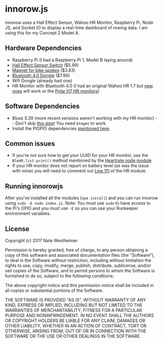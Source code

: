 # innorow.js
innorow uses a Hall Effect Sensor, Wahoo HR Monitor, Raspberry Pi, Node JS, and Socket IO to display a real-time dashboard of rowing data. I am using this for my Concept 2 Model A.

## Hardware Dependencies
- Raspberry Pi (I had a Raspberry Pi 1, Model B laying around)
- [Hall Effect Sensor Switch](https://www.amazon.com/SunFounder-Switch-Sensor-Arduino-Raspberry/dp/B013G5N03O/) ($5.99)
- [Magnet for bike spokes](https://www.amazon.com/CatEye-Cycle-Computer-Universal-Magnet/dp/B000OYFENU/) ($3.83)
- [Bluetooth 4.0 Dongle](https://www.amazon.com/gp/product/B00OH09OXS/) ($7.99)
- Wifi Dongle (already had one)
- HR Monitor with Bluetooth 4.0 (I had an original Wahoo HR 1.7 but [new ones](http://www.wahoofitness.com/devices/wahoo-tickr-heart-rate-strap) will work or the [Polar H7 HR monitors](https://www.polar.com/us-en/products/accessories/H7_heart_rate_sensor))

## Software Dependencies
- Bluez 5.39 (more recent versions weren't working with my HR monitor)
-- Don't skip [this step](https://urbanjack.wordpress.com/2014/06/05/how-to-set-bluez-into-ble-or-le-only-mode-ibeacon/)! You need `btmgmt` to work.
- Install the PIGPIO dependencies [mentioned here](https://github.com/fivdi/pigpio).

## Common issues
- If you're not sure how to get your UUID for your HR monitor, use the `BleHR.list.print()` method mentioned by the [Heartrate node module](https://github.com/mikaelbr/node-heartrate).
- If your HR monitor does not report on battery level (as was the issue with mine) you will need to comment out [Line 111](https://github.com/mikaelbr/node-heartrate/blob/master/lib/device.js#L111) of the HR module.

## Running innorowjs
After you've installed all the modules (`npm install`) and you can run innorow using `sudo -E node index.js`. Note: You must use `sudo` to have access to the Pi's GPIO and you must use `-E` so you can use your Runkeeper environment variables.

## License
Copyright (c) 2017 Nate Westheimer

Permission is hereby granted, free of charge, to any person obtaining a copy
of this software and associated documentation files (the "Software"), to deal
in the Software without restriction, including without limitation the rights
to use, copy, modify, merge, publish, distribute, sublicense, and/or sell
copies of the Software, and to permit persons to whom the Software is
furnished to do so, subject to the following conditions:

The above copyright notice and this permission notice shall be included in all
copies or substantial portions of the Software.

THE SOFTWARE IS PROVIDED "AS IS", WITHOUT WARRANTY OF ANY KIND, EXPRESS OR
IMPLIED, INCLUDING BUT NOT LIMITED TO THE WARRANTIES OF MERCHANTABILITY,
FITNESS FOR A PARTICULAR PURPOSE AND NONINFRINGEMENT. IN NO EVENT SHALL THE
AUTHORS OR COPYRIGHT HOLDERS BE LIABLE FOR ANY CLAIM, DAMAGES OR OTHER
LIABILITY, WHETHER IN AN ACTION OF CONTRACT, TORT OR OTHERWISE, ARISING FROM,
OUT OF OR IN CONNECTION WITH THE SOFTWARE OR THE USE OR OTHER DEALINGS IN THE
SOFTWARE.
